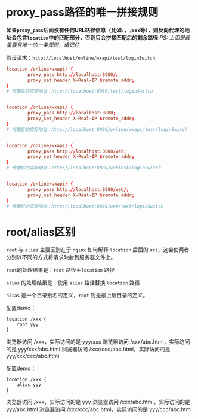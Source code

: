 # proxy_pass路径的唯一拼接规则

**如果`proxy_pass`后面没有任何URL路径信息（比如`/`，`/xxx`等），则反向代理的地址会包含`location`中的匹配部分，否则只会拼接匹配后的剩余路径**
 *PS: 上面是最重要且唯一的一条规则，请记住*

假设请求：`http://localhost/online/wxapi/test/loginSwitch`

```conf
location /online/wxapi/ {
        proxy_pass http://localhost:8080/;
        proxy_set_header X-Real-IP $remote_addr;
}
# 代理后的实际地址：http://localhost:8080/test/loginSwitch


location /online/wxapi/ {
        proxy_pass http://localhost:8080;
        proxy_set_header X-Real-IP $remote_addr;
}
# 代理后的实际地址：http://localhost:8080/online/wxapi/test/loginSwitch


location /online/wxapi/ {
        proxy_pass http://localhost:8080/web;
        proxy_set_header X-Real-IP $remote_addr;
}
# 代理后的实际地址：http://localhost:8080/webtest/loginSwitch


location /online/wxapi/ {
        proxy_pass http://localhost:8080/web/;
        proxy_set_header X-Real-IP $remote_addr;
}
# 代理后的实际地址：http://localhost:8080/web/test/loginSwitch
```



# root/alias区别

`root` 与 `alias` 主要区别在于 `nginx` 如何解释 `location` 后面的 `uri`，这会使两者分别以不同的方式将请求映射到服务器文件上。

`root`的处理结果是：`root` 路径＋`location` 路径

`alias` 的处理结果是：使用 `alias` 路径替换 `location` 路径

`alias` 是一个目录别名的定义，`root` 则是最上层目录的定义。

配置demo：

```
location /xxx {
    root yyy
}
```

浏览器访问 /xxx，实际访问的是 yyy/xxx
浏览器访问 /xxx/abc.html，实际访问的是 yyy/xxx/abc.html
浏览器访问 /xxx/ccc/abc.html，实际访问的是 yyy/xxx/ccc/abc.html

配置demo：

```
location /xxx {
    alias yyy
}
```

浏览器访问 /xxx，实际访问的是 yyy
浏览器访问 /xxx/abc.html，实际访问的是 yyy/abc.html
浏览器访问 /xxx/ccc/abc.html，实际访问的是 yyy/ccc/abc.html